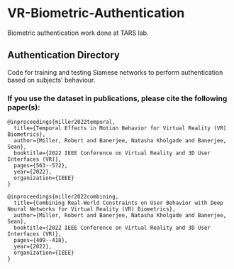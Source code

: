 # VR-Biometric-Authentication
Biometric authentication work done at TARS lab.

## Authentication Directory
Code for training and testing Siamese networks to perform authentication based on subjects' behaviour.

### If you use the dataset in publications, please cite the following paper(s):
```
@inproceedings{miller2022temporal,
  title={Temporal Effects in Motion Behavior for Virtual Reality (VR) Biometrics},
  author={Miller, Robert and Banerjee, Natasha Kholgade and Banerjee, Sean},
  booktitle={2022 IEEE Conference on Virtual Reality and 3D User Interfaces (VR)},
  pages={563--572},
  year={2022},
  organization={IEEE}
}
```
```
@inproceedings{miller2022combining,
  title={Combining Real-World Constraints on User Behavior with Deep Neural Networks for Virtual Reality (VR) Biometrics},
  author={Miller, Robert and Banerjee, Natasha Kholgade and Banerjee, Sean},
  booktitle={2022 IEEE Conference on Virtual Reality and 3D User Interfaces (VR)},
  pages={409--418},
  year={2022},
  organization={IEEE}
}
```

